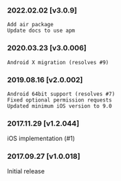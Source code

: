 ### 2022.02.02 [v3.0.9]

```
Add air package
Update docs to use apm
```



### 2020.03.23 [v3.0.006]

```
Android X migration (resolves #9)
```


### 2019.08.16 [v2.0.002]

```
Android 64bit support (resolves #7)
Fixed optional permission requests 
Updated minimum iOS version to 9.0
```


### 2017.11.29 [v1.2.044]

iOS implementation (#1)


### 2017.09.27 [v1.0.018]

Initial release
